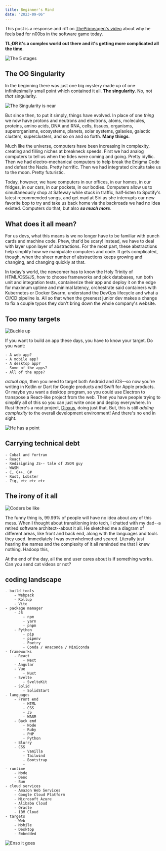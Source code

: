 ```yaml
---
title: Beginner's Mind
date: "2023-09-06"
---
```

This post is a response and riff on [ThePrimeagen's video](https://www.youtube.com/watch?v=jL88IAxoYOk) about why he feels bad for n00bs in the software game today.

**TL;DR it's a complex world out there and it's getting more complicated all the time**.

![The 5 stages](https://assets-global.website-files.com/5f3c19f18169b62a0d0bf387/60d33be89c10a5b2f1d5dec6_wEUE9CgYOhBCLN7l5mZ3-DkRM7Pi4wVnfVhE0bRBsJsh-cb1g0bbi8S2oRDj5ssjDwo7cqi4T9PDuPrT6zIV1LxX2GX4fyxx8G8XnNbGUFvM5Q1m-lqGiQqi0c8BfCeVIztTRIt5.png "This is wrong?!")

## The OG Singularity

In the beginning there was just one big mystery made up of one infinitesimally small point which contained it all. **The singularity**. No, not *that* singularity.

![The Singularity is near](https://blogs.voanews.com/digital-frontiers/files/2011/03/SingularityIsNear.jpg "Maybe")

But since then, to put it simply, things have evolved. In place of one *thing* we now have protons and neutrons and electrons, atoms, molecules, proteins, amino acids, DNA and RNA, cells, tissues, organisms, superorganisms, ecosystems, planets, solar systems, galaxies, galactic clusters, superclusters, and so on and so forth. **Many things**.

Much like the universe, computers have been increasing in complexity, creating and filling niches at breakneck speeds. First we had analog computers to tell us when the tides were coming and going. Pretty idyllic. Then we had electro-mechanical computers to help break the Enigma Code and defeat the Nazis. Pretty horrific. Then we had integrated circuits take us to the moon. Pretty futuristic.

Today, however, we have computers in our offices, in our homes, in our fridges, in our cars, in our pockets, in our bodies. Computers allow us to simultaneously shop at Safeway while stuck in traffic, half-listen to Spotify's latest recommended songs, and get mad at Siri as she interrupts our new favorite bop to try and take us back home via the backroads we had no idea existed. Computers do that, but also ***so much more***.

## What does it all mean?

For us devs, what this means is we no longer have to be familiar with punch cards and machine code. Phew, that'd be scary! Instead, we have to deal with layer upon layer of abstractions. For the most part, these abstractions help simplify how we manipulate computers and code. It gets complicated, though, when the sheer number of abstractions keeps growing and changing, and changing quickly at that.

In today's world, the newcomer has to know the Holy Trinity of HTML/CSS/JS, how to choose frameworks and pick databases, run both unit and integration tests, containerize their app and deploy it on the edge for maximum uptime and minimal latency, orchestrate said containers with Kubernetes or Docker Swarm, understand the DevOps lifecycle and what a CI/CD pipeline is. All so that when the greenest junior dev makes a change to fix a couple typos they don't bring down the whole company's website.

## Too many targets

![Buckle up](https://media.tenor.com/qBfG6bWpBYAAAAAd/tayshia-bachelorette.gif "Tayshia on SWE")

If you want to build an app these days, you have to know your target. Do you want:
    
    - A web app?
    - A mobile app?
    - A desktop app?
    - Some of the apps?
    - All of the apps?

*actual app*, then you need to target both Android and iOS--so now you're writing in Kotlin or Dart for Google products and Swift for Apple products. Or maybe you want a desktop program, so you could use Electron to transpose a React-like project from the web. Then you have people trying to simplify all of this so you can just write once and deploy everywhere. In Rust there's a neat project, [Dioxus](https://dioxuslabs.com/]), doing just that. But, this is still *adding complexity* to the overall development environment! And there's no end in sight.

![He has a point](https://devs.lol/uploads/2021/11/meme-dev-humor-every-day-there-is-a-new-javascript-framework-86.jpg)

## Carrying technical debt
    
    - Cobal and fortran
    - React
    - Redisigning JS-- tale of JSON guy
    - WASM
    - C, C++, C#
    - Rust, Lobster
    - Zig, etc etc etc

## The irony of it all

![Coders be like](https://i.redd.it/x3ty5mnd37g61.jpg "Devs then and now")

The funny thing is, 99.99% of people will have no idea about any of this mess. When I thought about transitioning into tech, I chatted with my dad--a retired software architect--about it all. He sketched me a diagram of different areas, like front and back end, along with the languages and tools they used. Immediately I was overwhelmed and scared. Literally just hearing the names and the complexity of it all reminded me that I knew nothing. Hadoop this, 

At the end of the day, all the end user cares about is if something works. Can you send cat videos or not?

## coding landscape

    - build tools
        - Webpack
        - Rollup
        - Vite
    - package manager
        - JS
            - npm
            - yarn
            - pnpm
        - Python
            - pip
            - pipenv
            - Poetry
            - Conda / Anaconda / Miniconda
    - frameworks
        - React
            - Next
        - Angular
        - Vue
            - Nuxt
        - Svelte
            - SvelteKit
        - Solid
            - SolidStart
    - languages
        - Front end
            - HTML
            - CSS
            - JS
            - WASM
        - Back end
            - Node
            - Ruby
            - PHP
            - Python
        - Blurry
        - CSS
            - Vanilla
            - Tailwind
            - Bootstrap
            - 
    - runtime
        - Node
        - Deno
        - Bun
    - cloud services
        - Amazon Web Services
        - Google Cloud Platform
        - Microsoft Azure
        - Alibaba Cloud
        - Oracle
        - IBM Cloud
    - targets
        - Web
        - Mobile
        - Desktop
        - Embedded

![Enso it goes](https://upload.wikimedia.org/wikipedia/commons/6/68/Enso.svg)
